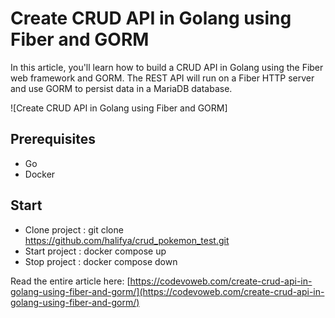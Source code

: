 # Create CRUD API in Golang using Fiber and GORM

In this article, you'll learn how to build a CRUD API in Golang using the Fiber web framework and GORM. The REST API will run on a Fiber HTTP server and use GORM to persist data in a MariaDB database.

![Create CRUD API in Golang using Fiber and GORM]

## Prerequisites

- Go
- Docker

## Start
- Clone project : git clone https://github.com/halifya/crud_pokemon_test.git
- Start project : docker compose up 
- Stop project : docker compose down 

Read the entire article here: [https://codevoweb.com/create-crud-api-in-golang-using-fiber-and-gorm/](https://codevoweb.com/create-crud-api-in-golang-using-fiber-and-gorm/)

